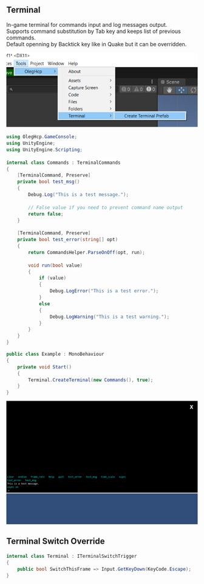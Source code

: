 ## Terminal

In-game terminal for commands input and log messages output.  
Supports command substitution by Tab key and keeps list of previous commands.  
Default openning by Backtick key like in Quake but it can be overridden.

![](https://raw.githubusercontent.com/oleghcp/UnityTools/master/_images/Terminal1.png)

```csharp
using OlegHcp.GameConsole;
using UnityEngine;
using UnityEngine.Scripting;

internal class Commands : TerminalCommands
{
    [TerminalCommand, Preserve]
    private bool test_msg()
    {
        Debug.Log("This is a test message.");

        // False value if you need to prevent command name output
        return false;
    }

    [TerminalCommand, Preserve]
    private bool test_error(string[] opt)
    {
        return CommandsHelper.ParseOnOff(opt, run);

        void run(bool value)
        {
            if (value)
            {
                Debug.LogError("This is a test error.");
            }
            else
            {
                Debug.LogWarning("This is a test warning.");
            }
        }
    }
}
```

```csharp
public class Example : MonoBehaviour
{
    private void Start()
    {
        Terminal.CreateTerminal(new Commands(), true);
    }
}
```

![](https://raw.githubusercontent.com/oleghcp/UnityTools/master/_images/Terminal2.png)

## Terminal Switch Override

```csharp
internal class Terminal : ITerminalSwitchTrigger
{
    public bool SwitchThisFrame => Input.GetKeyDown(KeyCode.Escape);
}
```